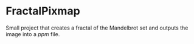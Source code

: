 # FractalPixmap
Small project that creates a fractal of the Mandelbrot set and outputs the image into a _ppm_ file.
